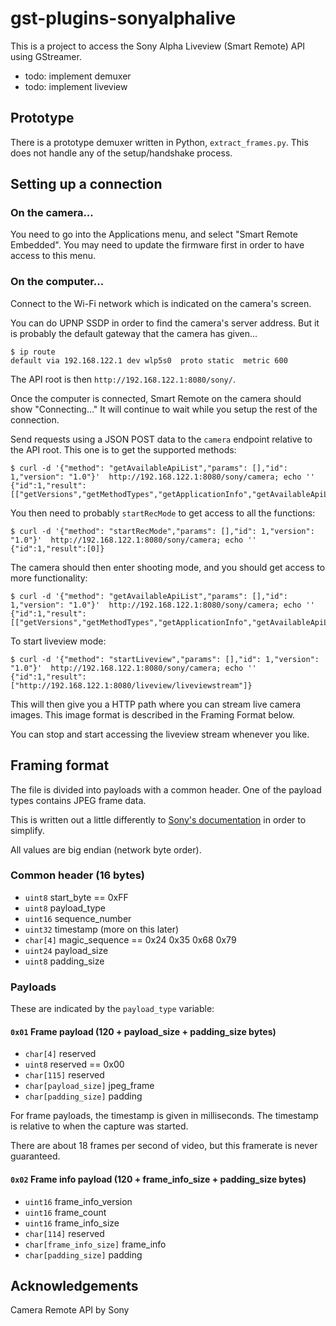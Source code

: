 # gst-plugins-sonyalphalive

This is a project to access the Sony Alpha Liveview (Smart Remote) API using GStreamer.

- todo: implement demuxer
- todo: implement liveview

## Prototype

There is a prototype demuxer written in Python, `extract_frames.py`.  This does not handle any of the setup/handshake process.

## Setting up a connection
### On the camera...

You need to go into the Applications menu, and select "Smart Remote Embedded".  You may need to update the firmware first in order to have access to this menu.

### On the computer...

Connect to the Wi-Fi network which is indicated on the camera's screen.

You can do UPNP SSDP in order to find the camera's server address.  But it is probably the default gateway that the camera has given...

```
$ ip route
default via 192.168.122.1 dev wlp5s0  proto static  metric 600 
```

The API root is then `http://192.168.122.1:8080/sony/`.

Once the computer is connected, Smart Remote on the camera should show "Connecting..."  It will continue to wait while you setup the rest of the connection.

Send requests using a JSON POST data to the `camera` endpoint relative to the API root.  This one is to get the supported methods:

```
$ curl -d '{"method": "getAvailableApiList","params": [],"id": 1,"version": "1.0"}'  http://192.168.122.1:8080/sony/camera; echo ''
{"id":1,"result":[["getVersions","getMethodTypes","getApplicationInfo","getAvailableApiList","getEvent","startRecMode","stopRecMode"]]}
```

You then need to probably `startRecMode` to get access to all the functions:

```
$ curl -d '{"method": "startRecMode","params": [],"id": 1,"version": "1.0"}'  http://192.168.122.1:8080/sony/camera; echo ''
{"id":1,"result":[0]}
```

The camera should then enter shooting mode, and you should get access to more functionality:

```
$ curl -d '{"method": "getAvailableApiList","params": [],"id": 1,"version": "1.0"}'  http://192.168.122.1:8080/sony/camera; echo ''
{"id":1,"result":[["getVersions","getMethodTypes","getApplicationInfo","getAvailableApiList","getEvent","actTakePicture","stopRecMode","startLiveview","stopLiveview","actZoom","setSelfTimer","getSelfTimer","getAvailableSelfTimer","getSupportedSelfTimer","getExposureCompensation","getAvailableExposureCompensation","getSupportedExposureCompensation","setShootMode","getShootMode","getAvailableShootMode","getSupportedShootMode","getSupportedFlashMode"]]}
```

To start liveview mode:

```
$ curl -d '{"method": "startLiveview","params": [],"id": 1,"version": "1.0"}'  http://192.168.122.1:8080/sony/camera; echo ''
{"id":1,"result":["http://192.168.122.1:8080/liveview/liveviewstream"]}
```

This will then give you a HTTP path where you can stream live camera images.  This image format is described in the Framing Format below.

You can stop and start accessing the liveview stream whenever you like.

## Framing format

The file is divided into payloads with a common header.  One of the payload types contains JPEG frame data.

This is written out a little differently to [Sony's documentation](http://dl.developer.sony.com/cameras/sdks/CameraRemoteAPIbeta_SDK_2.20.zip) in order to simplify.

All values are big endian (network byte order).

### Common header (16 bytes)

* `uint8` start_byte == 0xFF
* `uint8` payload_type
* `uint16` sequence_number
* `uint32` timestamp (more on this later)
* `char[4]` magic_sequence == 0x24 0x35 0x68 0x79
* `uint24` payload_size
* `uint8` padding_size

### Payloads

These are indicated by the `payload_type` variable:

#### `0x01` Frame payload (120 + payload_size + padding_size bytes)

* `char[4]` reserved
* `uint8` reserved == 0x00
* `char[115]` reserved
* `char[payload_size]` jpeg_frame
* `char[padding_size]` padding

For frame payloads, the timestamp is given in milliseconds.  The timestamp is relative to when the capture was started.

There are about 18 frames per second of video, but this framerate is never guaranteed.

#### `0x02` Frame info payload (120 + frame_info_size + padding_size bytes)

* `uint16` frame_info_version
* `uint16` frame_count
* `uint16` frame_info_size
* `char[114]` reserved
* `char[frame_info_size]` frame_info
* `char[padding_size]` padding


## Acknowledgements

Camera Remote API by Sony


